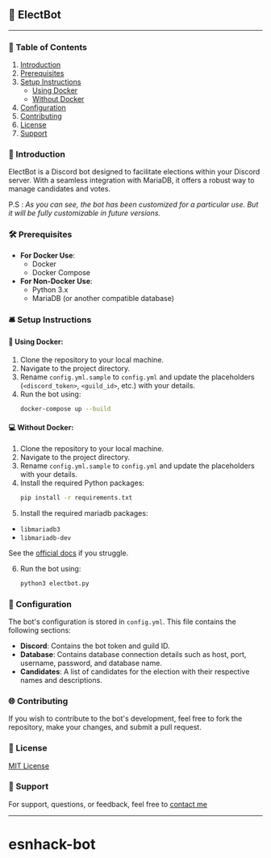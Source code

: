 
## 🤖 ElectBot

---

### 📖 Table of Contents

1. [Introduction](#-introduction)
2. [Prerequisites](#-prerequisites)
3. [Setup Instructions](#-setup-instructions)
   - [Using Docker](#-using-docker)
   - [Without Docker](#-without-docker)
4. [Configuration](#-configuration)
5. [Contributing](#-contributing)
6. [License](#-license)
7. [Support](#-support)

### 🚀 Introduction

ElectBot is a Discord bot designed to facilitate elections within your Discord server. With a seamless integration with MariaDB, it offers a robust way to manage candidates and votes.

P.S : *As you can see, the bot has been customized for a particular use. But it will be fully customizable in future versions.*

### 🛠 Prerequisites

- **For Docker Use**:
  - Docker
  - Docker Compose
- **For Non-Docker Use**:
  - Python 3.x
  - MariaDB (or another compatible database)

### 🛎 Setup Instructions

#### 🐳 Using Docker:

1. Clone the repository to your local machine.
2. Navigate to the project directory.
3. Rename `config.yml.sample` to `config.yml` and update the placeholders (`<discord_token>`, `<guild_id>`, etc.) with your details.
4. Run the bot using:
   ```bash
   docker-compose up --build
   ```

#### 💻 Without Docker:

1. Clone the repository to your local machine.
2. Navigate to the project directory.
3. Rename `config.yml.sample` to `config.yml` and update the placeholders with your details.
4. Install the required Python packages:
   ```bash
   pip install -r requirements.txt
   ```
5. Install the required mariadb packages:
- `libmariadb3`
- `libmariadb-dev`

See the [official docs](https://mariadb.com/docs/skysql-previous-release/connect/programming-languages/c/install/) if you struggle.

6. Run the bot using:
   ```bash
   python3 electbot.py
   ```

### 🔧 Configuration

The bot's configuration is stored in `config.yml`. This file contains the following sections:

- **Discord**: Contains the bot token and guild ID.
- **Database**: Contains database connection details such as host, port, username, password, and database name.
- **Candidates**: A list of candidates for the election with their respective names and descriptions.

### 🌐 Contributing

If you wish to contribute to the bot's development, feel free to fork the repository, make your changes, and submit a pull request.

### 📜 License

[MIT License](LICENSE)

### 🤝 Support

For support, questions, or feedback, feel free to [contact me](mailto:0xsysr3ll@pm.me)

---
# esnhack-bot
